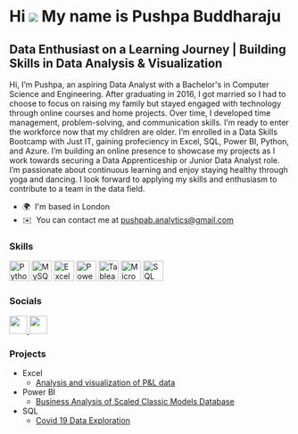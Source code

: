 # Hi ![](https://user-images.githubusercontent.com/18350557/176309783-0785949b-9127-417c-8b55-ab5a4333674e.gif) My name is Pushpa Buddharaju  

**Data Enthusiast on a Learning Journey | Building Skills in Data Analysis & Visualization**  
---  
Hi, I’m Pushpa, an aspiring Data Analyst with a Bachelor's in Computer Science and Engineering. After graduating in 2016, I got married so I had to choose to focus on raising my family but stayed engaged with technology through online courses and home projects. Over time, I developed time management, problem-solving, and communication skills. I’m ready to enter the workforce now that my children are older. I’m enrolled in a Data Skills Bootcamp with Just IT, gaining profeciency in Excel, SQL, Power BI, Python, and Azure. I’m building an online presence to showcase my projects as I work towards securing a Data Apprenticeship or Junior Data Analyst role. I’m passionate about continuous learning and enjoy staying healthy through yoga and dancing. I look forward to applying my skills and enthusiasm to contribute to a team in the data field.  

* 🌍  I'm based in London  
* ✉️  You can contact me at [pushpab.analytics@gmail.com](mailto:pushpab.analytics@gmail.com)  

### Skills  
<p align="left">  
<a href="https://www.python.org/" target="_blank" rel="noreferrer"><img src="https://raw.githubusercontent.com/danielcranney/readme-generator/main/public/icons/skills/python-colored.svg" width="36" height="36" alt="Python" /></a>  
<a href="https://www.mysql.com/" target="_blank" rel="noreferrer"><img src="https://raw.githubusercontent.com/danielcranney/readme-generator/main/public/icons/skills/mysql-colored.svg" width="36" height="36" alt="MySQL" /></a>  
<a href="https://www.microsoft.com/en-us/microsoft-365/excel" target="_blank" rel="noreferrer"><img src="https://img.icons8.com/color/48/000000/microsoft-excel-2019.png" width="36" height="36" alt="Excel" /></a>  
<a href="https://powerbi.microsoft.com/" target="_blank" rel="noreferrer"><img src="https://img.icons8.com/color/48/000000/power-bi.png" width="36" height="36" alt="Power BI" /></a>  
<a href="https://www.tableau.com/" target="_blank" rel="noreferrer"><img src="https://img.icons8.com/color/48/000000/tableau-software.png" width="36" height="36" alt="Tableau" /></a>  
 <a href="https://www.microsoft.com/en-us/sql-server/" target="_blank" rel="noreferrer"><img src="https://img.icons8.com/color/48/000000/microsoft-sql-server.png" width="36" height="36" alt="Microsoft SQL Server" /></a>  
<a href="https://www.postgresql.org/" target="_blank" rel="noreferrer"><img src="https://img.icons8.com/color/48/000000/sql.png" width="36" height="36" alt="SQL" /></a> 
</p>  

### Socials  
<p align="left">  
<a href="https://www.github.com/PushpaBuddharaju/Portfolio24" target="_blank" rel="noreferrer">  
<picture>  
<source media="(prefers-color-scheme: dark)" srcset="https://raw.githubusercontent.com/danielcranney/readme-generator/main/public/icons/socials/github-dark.svg" />  
<source media="(prefers-color-scheme: light)" srcset="https://raw.githubusercontent.com/danielcranney/readme-generator/main/public/icons/socials/github.svg" />  
<img src="https://raw.githubusercontent.com/danielcranney/readme-generator/main/public/icons/socials/github.svg" width="32" height="32" />  
</picture>  
</a>  
<a href="https://www.linkedin.com/in/pushpa-devi-buddharaju-29b331313" target="_blank" rel="noreferrer">  
<picture>  
<source media="(prefers-color-scheme: dark)" srcset="https://raw.githubusercontent.com/danielcranney/readme-generator/main/public/icons/socials/linkedin-dark.svg" />  
<source media="(prefers-color-scheme: light)" srcset="https://raw.githubusercontent.com/danielcranney/readme-generator/main/public/icons/socials/linkedin.svg" />  
<img src="https://raw.githubusercontent.com/danielcranney/readme-generator/main/public/icons/socials/linkedin.svg" width="32" height="32" />  
</picture>  
</a>  
</p>  

### Projects

- Excel
    - [Analysis and visualization of P&L data](https://github.com/PushpaBuddharaju/Analysis-and-Visualization-of-P-L-data-in-Excel)
- Power BI
    - [Business Analysis of Scaled Classic Models Database](https://github.com/PushpaBuddharaju/Business-Analysis-using-Scaled-Classic-models-database)
- SQL
    - [Covid 19 Data Exploration](https://github.com/PushpaBuddharaju/Covid-19-Data-Exploration)

